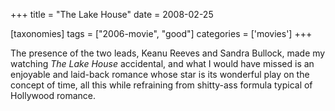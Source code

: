 +++
title = "The Lake House"
date = 2008-02-25

[taxonomies]
tags = ["2006-movie", "good"]
categories = ['movies']
+++

The presence of the two leads, Keanu Reeves and Sandra Bullock, made my
watching *The Lake House* accidental, and what I would have missed is an
enjoyable and laid-back romance whose star is its wonderful play on the
concept of time, all this while refraining from shitty-ass formula
typical of Hollywood romance.
